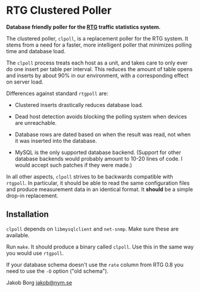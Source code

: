 RTG Clustered Poller
====================

**Database friendly poller for the [RTG](http://rtg.sourceforge.net/)
traffic statistics system.**

The clustered poller, `clpoll`, is a replacement poller for the RTG
system. It stems from a need for a faster, more intelligent poller
that minimizes polling time and database load.

The `clpoll` process treats each host as a unit, and takes care to
only ever do one insert per table per interval. This reduces the
amount of table opens and inserts by about 90% in our environment,
with a corresponding effect on server load.

Differences against standard `rtgpoll` are:

* Clustered inserts drastically reduces database load.

* Dead host detection avoids blocking the polling system when devices
  are unreachable.

* Database rows are dated based on when the result was read, not when
  it was inserted into the database.

* MySQL is the only supported database backend. (Support for other
  database backends would probably amount to 10-20 lines of code. I
  would accept such patches if they were made.)

In all other aspects, `clpoll` strives to be backwards compatible with
`rtgpoll`.  In particular, it should be able to read the same
configuration files and produce measurement data in an identical
format. It **should** be a simple drop-in replacement.

Installation
------------

`clpoll` depends on `libmysqlclient` and `net-snmp`. Make sure these are
available.

Run `make`. It should produce a binary called `clpoll`. Use this in
the same way you would use `rtgpoll`.

If your database schema doesn't use the `rate` column from RTG 0.8 you need
to use the `-O` option ("old schema").

Jakob Borg <jakob@nym.se>
